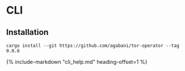 # CLI

## Installation

```
cargo install --git https://github.com/agabani/tor-operator --tag 0.0.6
```

{%
   include-markdown "cli_help.md"
   heading-offset=1
%}
